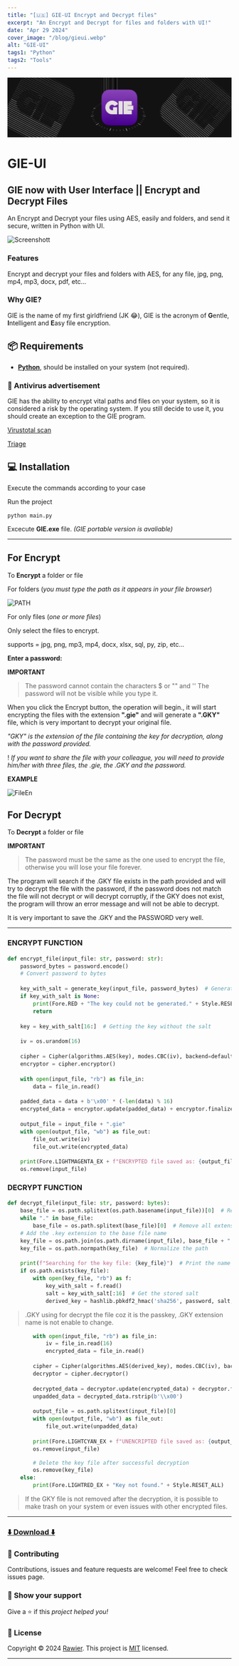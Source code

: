 ```yaml
---
title: "[🇺🇸] GIE-UI Encrypt and Decrypt files"
excerpt: "An Encrypt and Decrypt for files and folders with UI!"
date: "Apr 29 2024"
cover_image: "/blog/gieui.webp"
alt: "GIE-UI"
tags1: "Python"
tags2: "Tools"
---
```


![imageTitle](https://raw.githubusercontent.com/Rawierdt/GIE-UI/main/img/title.png)

# GIE-UI

## GIE now with User Interface || Encrypt and Decrypt Files
An Encrypt and Decrypt your files using AES, easily and folders, and send it secure, written in Python with UI.


![Screenshott](https://i.imgur.com/NC2A0HT.jpeg)


### Features
Encrypt and decrypt your files and folders with AES, for any file, jpg, png, mp4, mp3, docx, pdf, etc... 

### Why GIE?
GIE is the name of my first girldfriend (JK 😂), GIE is the acronym of **G**entle, **I**ntelligent and **E**asy file encryption.

## 📦 Requirements

- **[Python](https://www.python.org/downloads/)**, should be installed on your system (not required).

### 🦠 Antivirus advertisement
GIE has the ability to encrypt vital paths and files on your system, so it is considered a risk by the operating system. If you still decide to use it, you should create an exception to the GIE program.

[Virustotal scan](https://www.virustotal.com/gui/file/49a6c879bb46ad0f357a545f6f6577bb418c7f210cac60556f45051a9473851b/detection)

[Triage](https://tria.ge/240428-bnst8acg68)

## 💻 Installation
Execute the commands according to your case

Run the project

```batch
python main.py
```

Excecute **GIE.exe** file.
*(GIE portable version is avaliable)*

---

## For Encrypt

To **Encrypt** a folder or file

For folders (_you must type the path as it appears in your file browser_)

![PATH](https://i.imgur.com/Lah8Ri8.png)

For only files (_one or more files_)

Only select the files to encrypt.

supports = jpg, png, mp3, mp4, docx, xlsx, sql, py, zip, etc...

**Enter a password:**

**IMPORTANT**
> The password cannot contain the characters $ or "" and ''
> The password will not be visible while you type it.

When you click the Encrypt button, the operation will begin., it will start encrypting the files with the extension **".gie"** and will generate a **".GKY"** file, which is very important to decrypt your original file.

*"GKY" is the extension of the file containing the key for decryption, along with the password provided.*

! *If you want to share the file with your colleague, you will need to provide him/her with three files, the .gie, the .GKY and the password.*

**EXAMPLE**

![FileEn](https://i.imgur.com/pGLWaxL.jpeg)


## For Decrypt

To **Decrypt** a folder or file 

**IMPORTANT**  
> The password must be the same as the one used to encrypt the file, otherwise you will lose your file forever.

The program will search if the .GKY file exists in the path provided and will try to decrypt the file with the password, if the password does not match the file will not decrypt or will decrypt corruptly, if the GKY does not exist, the program will throw an error message and will not be able to decrypt.

It is very important to save the .GKY and the PASSWORD very well.

---
### ENCRYPT FUNCTION

```python
def encrypt_file(input_file: str, password: str):
    password_bytes = password.encode()  
    # Convert password to bytes

    key_with_salt = generate_key(input_file, password_bytes)  # Generate the key using bytes
    if key_with_salt is None:
        print(Fore.RED + "The key could not be generated." + Style.RESET_ALL)
        return

    key = key_with_salt[16:]  # Getting the key without the salt

    iv = os.urandom(16)

    cipher = Cipher(algorithms.AES(key), modes.CBC(iv), backend=default_backend())
    encryptor = cipher.encryptor()

    with open(input_file, "rb") as file_in:
        data = file_in.read()

    padded_data = data + b'\x00' * (-len(data) % 16)
    encrypted_data = encryptor.update(padded_data) + encryptor.finalize()

    output_file = input_file + ".gie"
    with open(output_file, "wb") as file_out:
        file_out.write(iv)
        file_out.write(encrypted_data)

    print(Fore.LIGHTMAGENTA_EX + f"ENCRYPTED file saved as: {output_file}" + Style.RESET_ALL)
    os.remove(input_file)
```

### DECRYPT FUNCTION

```python
def decrypt_file(input_file: str, password: bytes):
    base_file = os.path.splitext(os.path.basename(input_file))[0]  # Remove all extensions
    while "." in base_file:
        base_file = os.path.splitext(base_file)[0]  # Remove all extensions
    # Add the .key extension to the base file name
    key_file = os.path.join(os.path.dirname(input_file), base_file + ".GKY")
    key_file = os.path.normpath(key_file)  # Normalize the path

    print(f"Searching for the key file: {key_file}")  # Print the name of the key file we are looking for
    if os.path.exists(key_file):
        with open(key_file, "rb") as f:
            key_with_salt = f.read()
            salt = key_with_salt[:16]  # Get the stored salt
            derived_key = hashlib.pbkdf2_hmac('sha256', password, salt, 100000, 32)
```

> .GKY using for decrypt the file coz it is the passkey, .GKY extension name is not enable to change. 

```python
        with open(input_file, "rb") as file_in:
            iv = file_in.read(16)
            encrypted_data = file_in.read()

        cipher = Cipher(algorithms.AES(derived_key), modes.CBC(iv), backend=default_backend())
        decryptor = cipher.decryptor()

        decrypted_data = decryptor.update(encrypted_data) + decryptor.finalize()
        unpadded_data = decrypted_data.rstrip(b'\\x00')

        output_file = os.path.splitext(input_file)[0]
        with open(output_file, "wb") as file_out:
            file_out.write(unpadded_data)

        print(Fore.LIGHTCYAN_EX + f"UNENCRIPTED file saved as: {output_file}" + Style.RESET_ALL)
        os.remove(input_file)
```

```python
        # Delete the key file after successful decryption
        os.remove(key_file)
    else:
        print(Fore.LIGHTRED_EX + "Key not found." + Style.RESET_ALL)
```
> If the GKY file is not removed after the decryption, it is possible to make trash on your system or even issues with other encrypted files.

---

### [⬇️ Download ⬇️](https://rawierdt.github.io/scripts/GIE/)

### 🤝 Contributing

Contributions, issues and feature requests are welcome! Feel free to check issues page.

### 💜 Show your support

Give a ⭐️ if this _project helped you!_ 

### 📝 License

Copyright © 2024 [Rawier](https://rawier.vercel.app). This project is [MIT](/LICENSE) licensed.

---
